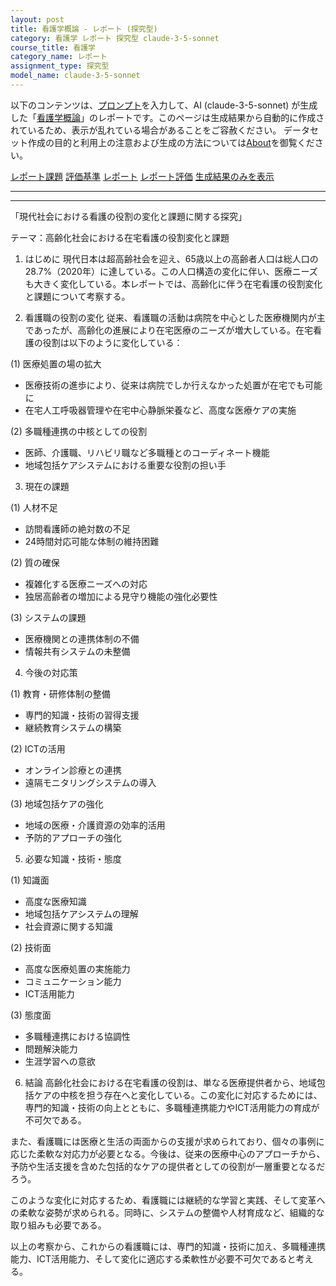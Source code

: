 ```yaml
---
layout: post
title: 看護学概論 - レポート (探究型)
category: 看護学 レポート 探究型 claude-3-5-sonnet
course_title: 看護学
category_name: レポート
assignment_type: 探究型
model_name: claude-3-5-sonnet
---
```


以下のコンテンツは、[プロンプト](https://github.com/takedatoshiyuki/synthetic_assignments/tree/main/generated/看護学/claude-3-5-sonnet/prompt_レポート-探究型.md)を入力して、AI (claude-3-5-sonnet) が生成した「[看護学概論](/contents/看護学/)」のレポートです。このページは生成結果から自動的に作成されているため、表示が乱れている場合があることをご容赦ください。
データセット作成の目的と利用上の注意および生成の方法については[About](/About)を御覧ください。

[レポート課題](../レポート課題-探究型)
[評価基準](../評価基準-探究型)
[レポート](../レポート-探究型)
[レポート評価](../レポート評価-探究型)
[生成結果のみを表示](https://github.com/takedatoshiyuki/synthetic_assignments/tree/main/generated/看護学/claude-3-5-sonnet/レポート-探究型.md)
  

***
***
  
「現代社会における看護の役割の変化と課題に関する探究」

テーマ：高齢化社会における在宅看護の役割変化と課題

1. はじめに
現代日本は超高齢社会を迎え、65歳以上の高齢者人口は総人口の28.7%（2020年）に達している。この人口構造の変化に伴い、医療ニーズも大きく変化している。本レポートでは、高齢化に伴う在宅看護の役割変化と課題について考察する。

2. 看護職の役割の変化
従来、看護職の活動は病院を中心とした医療機関内が主であったが、高齢化の進展により在宅医療のニーズが増大している。在宅看護の役割は以下のように変化している：

(1) 医療処置の場の拡大
- 医療技術の進歩により、従来は病院でしか行えなかった処置が在宅でも可能に
- 在宅人工呼吸器管理や在宅中心静脈栄養など、高度な医療ケアの実施

(2) 多職種連携の中核としての役割
- 医師、介護職、リハビリ職など多職種とのコーディネート機能
- 地域包括ケアシステムにおける重要な役割の担い手

3. 現在の課題

(1) 人材不足
- 訪問看護師の絶対数の不足
- 24時間対応可能な体制の維持困難

(2) 質の確保
- 複雑化する医療ニーズへの対応
- 独居高齢者の増加による見守り機能の強化必要性

(3) システムの課題
- 医療機関との連携体制の不備
- 情報共有システムの未整備

4. 今後の対応策

(1) 教育・研修体制の整備
- 専門的知識・技術の習得支援
- 継続教育システムの構築

(2) ICTの活用
- オンライン診療との連携
- 遠隔モニタリングシステムの導入

(3) 地域包括ケアの強化
- 地域の医療・介護資源の効率的活用
- 予防的アプローチの強化

5. 必要な知識・技術・態度

(1) 知識面
- 高度な医療知識
- 地域包括ケアシステムの理解
- 社会資源に関する知識

(2) 技術面
- 高度な医療処置の実施能力
- コミュニケーション能力
- ICT活用能力

(3) 態度面
- 多職種連携における協調性
- 問題解決能力
- 生涯学習への意欲

6. 結論
高齢化社会における在宅看護の役割は、単なる医療提供者から、地域包括ケアの中核を担う存在へと変化している。この変化に対応するためには、専門的知識・技術の向上とともに、多職種連携能力やICT活用能力の育成が不可欠である。

また、看護職には医療と生活の両面からの支援が求められており、個々の事例に応じた柔軟な対応力が必要となる。今後は、従来の医療中心のアプローチから、予防や生活支援を含めた包括的なケアの提供者としての役割が一層重要となるだろう。

このような変化に対応するため、看護職には継続的な学習と実践、そして変革への柔軟な姿勢が求められる。同時に、システムの整備や人材育成など、組織的な取り組みも必要である。

以上の考察から、これからの看護職には、専門的知識・技術に加え、多職種連携能力、ICT活用能力、そして変化に適応する柔軟性が必要不可欠であると考える。
